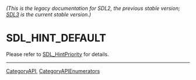 ###### (This is the legacy documentation for SDL2, the previous stable version; [SDL3](https://wiki.libsdl.org/SDL3/) is the current stable version.)
# SDL_HINT_DEFAULT

Please refer to [SDL_HintPriority](SDL_HintPriority) for details.

----
[CategoryAPI](CategoryAPI), [CategoryAPIEnumerators](CategoryAPIEnumerators)

